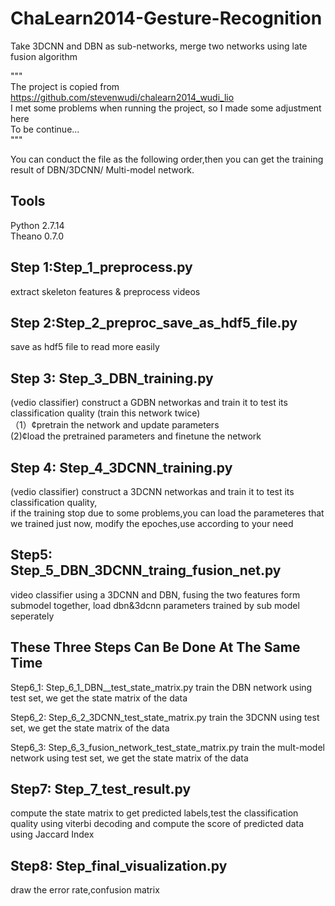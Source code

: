 # ChaLearn2014-Gesture-Recognition
Take 3DCNN and DBN as sub-networks, merge two networks using late fusion algorithm

"""<br>
The project is copied from https://github.com/stevenwudi/chalearn2014_wudi_lio <br> 
I met some problems when running the project, so I made some adjustment here <br>
To be continue... <br>
"""<br>

You can conduct the file as the following order,then you can get the training result of DBN/3DCNN/
Multi-model network.

Tools 
---
Python 2.7.14<br>
Theano 0.7.0

Step 1:Step_1_preprocess.py 
----
extract skeleton features & preprocess videos 

Step 2:Step_2_preproc_save_as_hdf5_file.py
----------
save as hdf5 file to read more easily

Step 3: Step_3_DBN_training.py
--------
(vedio classifier) construct a GDBN networkas and train it to test its classification quality
(train this network twice)        
（1）¢pretrain the network and update parameters   
(2)¢load the pretrained parameters and finetune the network

Step 4: Step_4_3DCNN_training.py
----
(vedio classifier) construct a 3DCNN networkas and train it to test its classification quality,     
if the training stop due to some problems,you can load the parameteres that we trained just now,
modify the epoches,use according to your need

Step5: Step_5_DBN_3DCNN_traing_fusion_net.py
--
video classifier using a 3DCNN and DBN, fusing the two features form submodel together, 
load dbn&3dcnn parameters trained by sub model seperately 

These Three Steps Can Be Done At The Same Time 
----
Step6_1: Step_6_1_DBN__test_state_matrix.py
train the DBN network using test set, we get the state matrix of the data 

Step6_2: Step_6_2_3DCNN_test_state_matrix.py
train the 3DCNN using test set, we get the state matrix of the data 

Step6_3: Step_6_3_fusion_network_test_state_matrix.py
train the mult-model network using test set, we get the state matrix of the data 


Step7: Step_7_test_result.py
-----
compute the state matrix to get predicted labels,test the classification quality using 
viterbi decoding and 
compute the score of predicted data using Jaccard Index

Step8: Step_final_visualization.py
-------
draw the error rate,confusion matrix 
